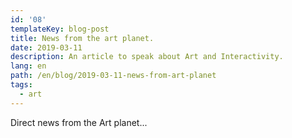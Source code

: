 ```yaml
---
id: '08'
templateKey: blog-post
title: News from the art planet.
date: 2019-03-11
description: An article to speak about Art and Interactivity.
lang: en
path: /en/blog/2019-03-11-news-from-art-planet
tags:
  - art
---
```

Direct news from the Art planet...
